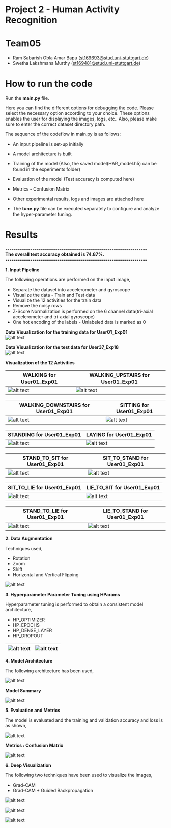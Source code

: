 # Project 2 - Human Activity Recognition

# Team05 
- Ram Sabarish Obla Amar Bapu (st169693@stud.uni-stuttgart.de)  
- Swetha Lakshmana Murthy     (st169481@stud.uni-stuttgart.de)  

# How to run the code
Run the **main.py** file.

Here you can find the different options for debugging the code. Please select the necessary option according to your choice. 
These options enables the user for displaying the images, logs, etc..
Also, please make sure to enter the correct dataset directory path.

The sequence of the codeflow in main.py is as follows:

- An input pipeline is set-up initially  
- A model architecture is built
- Training of the model (Also, the saved model(HAR_model.h5) can be found in the experiments folder)  
- Evaluation of the model (Test accuracy is computed here)  
- Metrics - Confusion Matrix
- Other experimental results, logs and images are attached here

- The **tune.py** file can be executed separately to configure and analyze the hyper-parameter tuning.  

# Results

**--------------------------------------------------------------------**  
**The overall test accuracy obtained is 74.87%.**  
**--------------------------------------------------------------------**  


**1.  Input Pipeline**  

The following operations are performed on the input image,

- Separate the dataset into accelerometer and gyroscope  
- Visualize the data - Train and Test data  
- Visualize the 12 activities for the train data  
- Remove the noisy rows  
- Z-Score Normalization is performed on the 6 channel data(tri-axial accelerometer and tri-axial gyroscope)  
- One hot encoding of the labels - Unlabeled data is marked as 0

**Data Visualization for the training data for User01_Exp01**  
![alt text](experiments/images/Train.png)  

**Data Visualization for the test data for User37_Exp18**  
![alt text](experiments/images/Testing.png)

**Visualization of the 12 Activities**  

| **WALKING for User01_Exp01**                    | **WALKING_UPSTAIRS for User01_Exp01**                    |
|---------------------------------------------|---------------------------------------------|
| ![alt text](experiments/images/Walking.png) | ![alt text](experiments/images/Walking_Upstairs.png) |


| **WALKING_DOWNSTAIRS for User01_Exp01**                    | **SITTING for User01_Exp01**                    |
|---------------------------------------------|---------------------------------------------|
| ![alt text](experiments/images/Walking_Downstairs.png) | ![alt text](experiments/images/Sitting.png) |


| **STANDING for User01_Exp01**                    | **LAYING for User01_Exp01**                    |
|---------------------------------------------|---------------------------------------------|
| ![alt text](experiments/images/Standing.png) | ![alt text](experiments/images/LAYING.png) |


| **STAND_TO_SIT for User01_Exp01**                    | **SIT_TO_STAND for User01_Exp01**                    |
|---------------------------------------------|---------------------------------------------|
| ![alt text](experiments/images/Stand_to_Sit.png) | ![alt text](experiments/images/Sit_to_stand.png) |


| **SIT_TO_LIE for User01_Exp01**                    | **LIE_TO_SIT for User01_Exp01**                    |
|---------------------------------------------|---------------------------------------------|
| ![alt text](experiments/images/Sit_to_lie.png) | ![alt text](experiments/images/lie_to_sit.png) |


| **STAND_TO_LIE for User01_Exp01**                    | **LIE_TO_STAND for User01_Exp01**                    |
|---------------------------------------------|---------------------------------------------|
| ![alt text](experiments/images/Stand_to_lie.png) | ![alt text](experiments/images/Lie_to_stand.png) |







**2.  Data Augmentation**

Techniques used,  
- Rotation  
- Zoom  
- Shift  
- Horizontal and Vertical Flipping  

![alt text](experiments/images/Augmented_Images.png)

**3. Hyperparameter Parameter Tuning using HParams**  

Hyperparameter tuning is performed to obtain a consistent model architecture,  

- HP_OPTIMIZER 
- HP_EPOCHS  
- HP_DENSE_LAYER  
- HP_DROPOUT  

| ![alt text](experiments/images/Acc_hparams.png) | ![alt text](experiments/images/acc_Hparams.png) |
|--------------------------------------|------------------------------------------|

**4. Model Architecture**  

The following architecture has been used, 

![alt text](experiments/images/Model_Architecture.png)

**Model Summary**

![alt text](experiments/images/Model_Summary.png)

**5. Evaluation and Metrics**

The model is evaluated and the training and validation accuracy and loss is as shown,

![alt text](experiments/images/Train_Val_728.png)

**Metrics : Confusion Matrix**

![alt text](experiments/images/CM_728.jpg)

**6. Deep Visualization**

The following two techniques have been used to visualize the images,  
- Grad-CAM
- Grad-CAM + Guided Backpropagation  

![alt text](experiments/images/grad_cam_3.png)  

![alt text](experiments/images/grad_cam_2.png)  

![alt text](experiments/images/grad_cam_4.png) 
